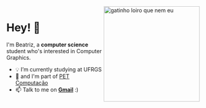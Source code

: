<img src="https://pngimg.com/d/cat_PNG50447.png" min-width="400px" max-width="300px" width="250px" align="right" alt="gatinho loiro que nem eu">

<h1>Hey! 🔎 </h1>

I'm Beatriz, a **computer science** student who's interested in Computer Graphics.

- 💡 I’m currently studying at UFRGS
- 👯 and I'm part of [PET Computação](https://github.com/petcomputacaoufrgs)
- 📫 Talk to me on **[Gmail](mailto:beatriz.arend@inf.ufrgs.br)** :)


